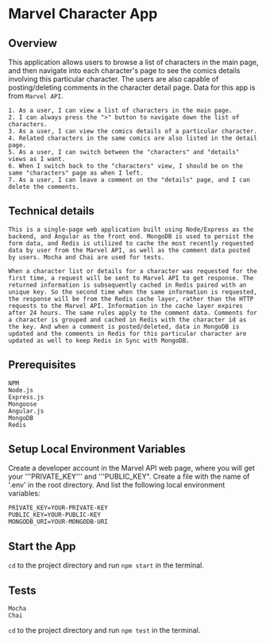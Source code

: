 # Marvel Character App

## Overview

This application allows users to browse a list of characters in the main page, and then navigate into each character's page to see the comics details involving this particular character. The users are also capable of posting/deleting comments in the character detail page. Data for this app is from ```Marvel API```.

```
1. As a user, I can view a list of characters in the main page.
2. I can always press the ">" button to navigate down the list of characters.
3. As a user, I can view the comics details of a particular character.
4. Related characters in the same comics are also listed in the detail page.
5. As a user, I can switch between the "characters" and "details" views as I want.
6. When I switch back to the "characters" view, I should be on the same "characters" page as when I left.
7. As a user, I can leave a comment on the "details" page, and I can delete the comments.
```
## Technical details
```
This is a single-page web application built using Node/Express as the backend, and Angular as the front end. MongoDB is used to persist the form data, and Redis is utilized to cache the most recently requested data by user from the Marvel API, as well as the comment data posted by users. Mocha and Chai are used for tests.

When a character list or details for a character was requested for the first time, a request will be sent to Marvel API to get response. The returned information is subsequently cached in Redis paired with an unique key. So the second time when the same information is requested, the response will be from the Redis cache layer, rather than the HTTP requests to the Marvel API. Information in the cache layer expires after 24 hours. The same rules apply to the comment data. Comments for a character is grouped and cached in Redis with the character id as the key. And when a comment is posted/deleted, data in MongoDB is updated and the comments in Redis for this particular character are updated as well to keep Redis in Sync with MongoDB.
```
## Prerequisites
```
NPM
Node.js
Express.js
Mongoose
Angular.js
MongoDB
Redis
```

## Setup Local Environment Variables

Create a developer account in the Marvel API web page, where you will get your '''PRIVATE_KEY''' and '''PUBLIC_KEY". Create a file with the name of '.env' in the root directory. And list the following local environment variables:
```
PRIVATE_KEY=YOUR-PRIVATE-KEY
PUBLIC_KEY=YOUR-PUBLIC-KEY
MONGODB_URI=YOUR-MONGODB-URI

```

## Start the App

`cd` to the project directory and run `npm start` in the terminal.

## Tests
```
Mocha
Chai
```
`cd` to the project directory and run `npm test` in the terminal.
